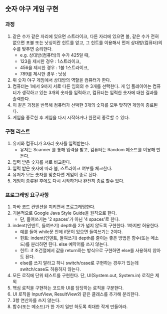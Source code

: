 ## 숫자 야구 게임 구현

### 과정
1. 같은 수가 같은 자리에 있으면 스트라이크, 
   다른 자리에 있으면 볼, 같은 수가 전혀 없으면 포볼 또는 낫싱이란 힌트를 얻고, 
   그 힌트를 이용해서 먼저 상대방(컴퓨터)의 수를 맞추면 승리한다.
     - e.g. 상대방(컴퓨터)의 수가 425일 때, 
     - 123을 제시한 경우 : 1스트라이크, 
     - 456을 제시한 경우 : 1볼 1스트라이크, 
     - 789를 제시한 경우 : 낫싱
1. 위 숫자 야구 게임에서 상대방의 역할을 컴퓨터가 한다. 
1. 컴퓨터는 1에서 9까지 서로 다른 임의의 수 3개를 선택한다. 게 임 플레이어는 컴퓨터가 생각하고 있는 3개의 숫자를 입력하고, 컴퓨터는 입력한 숫자에 대한 결과를 출력한다.
1. 이 같은 과정을 반복해 컴퓨터가 선택한 3개의 숫자를 모두 맞히면 게임이 종료된다.
1. 게임을 종료한 후 게임을 다시 시작하거나 완전히 종료할 수 있다.

### 구현 리스트
1. 유저와 컴퓨터가 3자리 숫자를 입력받는다.
   -  유저는 Scanner 를 통해 입력을 받고, 컴퓨터는 Random 메소드를 이용해 만든다.
1. 입력 받은 숫자를 서로 비교한다.
1. 입력 받은 숫자에 따라 볼, 스트라이크 여부를 체크한다.
1. 유저가 모든 숫자를 맞춘다면 게임이 종료 된다.
1. 게임이 종류된 후에도 다시 시작하거나 완전히 종료 할수 있다.

### 프로그래밍 요구사항
1. 자바 코드 컨벤션을 지키면서 프로그래밍한다.
1. 기본적으로 Google Java Style Guide을 원칙으로 한다.
   - 단, 들여쓰기는 '2 spaces'가 아닌 '4 spaces'로 한다.
1. indent(인덴트, 들여쓰기) depth를 2가 넘지 않도록 구현한다. 1까지만 허용한다.
   - 예를 들어 while문 안에 if문이 있으면 들여쓰기는 2이다.
   - 힌트: indent(인덴트, 들여쓰기) depth를 줄이는 좋은 방법은 함수(또는 메소드)를 분리하면 된다.
    else 예약어를 쓰지 않는다.
   - 힌트: if 조건절에서 값을 return하는 방식으로 구현하면 else를 사용하지 않아도 된다.
   - else를 쓰지 말라고 하니 switch/case로 구현하는 경우가 있는데 switch/case도 허용하지 않는다.
1. 모든 로직에 단위 테스트를 구현한다. 단, UI(System.out, System.in) 로직은 제외
1. 핵심 로직을 구현하는 코드와 UI를 담당하는 로직을 구분한다.
1. UI 로직을 InputView, ResultView와 같은 클래스를 추가해 분리한다.
1. 3항 연산자를 쓰지 않는다.
1. 함수(또는 메소드)가 한 가지 일만 하도록 최대한 작게 만들어라.